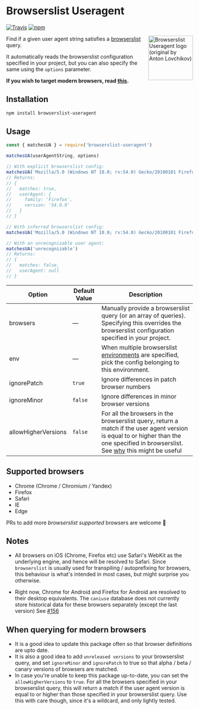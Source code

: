 # Browserslist Useragent

[![Travis](https://img.shields.io/travis/browserslist/browserslist-useragent.svg)](https://travis-ci.org/pastelsky/browserslist-useragent)
[![npm](https://img.shields.io/npm/v/browserslist-useragent.svg)](https://www.npmjs.com/package/browserslist-useragent)

<img align="right" width="120" height="120"
     src="https://cdn.rawgit.com/pastelsky/browserslist-useragent/master/logo.svg" alt="Browserslist Useragent logo (original by Anton Lovchikov)" />
     

Find if a given user agent string satisfies a [browserslist](https://github.com/ai/browserslist) query. 

It automatically reads the browserslist configuration specified in your project, 
but you can also specify the same using the `options` parameter.

**If you wish to target modern browsers, read [this](#when-querying-for-modern-browsers).**

## Installation
```bash
npm install browserslist-useragent
```

## Usage
```js
const { matchesUA } = require('browserslist-useragent')

matchesUA(userAgentString, options)

// With explicit browserslist config:
matchesUA('Mozilla/5.0 (Windows NT 10.0; rv:54.0) Gecko/20100101 Firefox/54.0', { browsers: ['Firefox > 53']})
// Returns:
// {
//   matches: true,
//   userAgent: {
//     family: 'Firefox',
//     version: '54.0.0'
//   }
// }

// With inferred browserslist config:
matchesUA('Mozilla/5.0 (Windows NT 10.0; rv:54.0) Gecko/20100101 Firefox/54.0')

// With an unrecognizable user agent:
matchesUA('unrecognizable')
// Returns:
// {
//   matches: false,
//   userAgent: null
// }
```

| Option | Default Value | Description |
|--------|---------------|------------ |
| browsers | — | Manually provide a browserslist query (or an array of queries). Specifying this overrides the browserslist configuration specified in your project. |
| env | — | When multiple browserslist [environments](https://github.com/ai/browserslist#environments) are specified, pick the config belonging to this environment.|
| ignorePatch | `true` | Ignore differences in patch browser numbers |
| ignoreMinor | `false` | Ignore differences in minor browser versions |
| allowHigherVersions | `false` | For all the browsers in the browserslist query, return a match if the user agent version is equal to or higher than the one specified in browserslist. See [why](#when-querying-for-modern-browsers) this might be useful 

## Supported browsers
 - Chrome (Chrome / Chromium / Yandex)
 - Firefox
 - Safari
 - IE
 - Edge
 
 PRs to add more _browserslist supported_ browsers are welcome 👋
 
## Notes
 - All browsers on iOS (Chrome, Firefox etc) use Safari's WebKit as the underlying engine, and hence will be resolved to Safari. Since `browserslist` is usually used for
  transpiling / autoprefixing for browsers, this behaviour is what's intended in most cases, but might surprise you otherwise.
  
 - Right now, Chrome for Android and Firefox for Android are resolved to their desktop equivalents. The `caniuse` database does not currently store historical data for these browsers separately (except the last version) See [#156](https://github.com/ai/browserslist/issues/156)

## When querying for modern browsers
 - It is a good idea to update this package often so that browser definitions are upto date. 
 - It is also a good idea to add `unreleased versions` to your browserslist query, and set `ignoreMinor` and `ignorePatch` to true so that alpha / beta / canary versions of browsers are matched.
 - In case you're unable to keep this package up-to-date, you can set the `allowHigherVersions` to `true`. For all the browsers specified in your browserslist query, this will return a match if the user agent version is equal to or higher than those specified in your browserslist query. Use this with care though, since it's a wildcard, and only lightly tested. 
